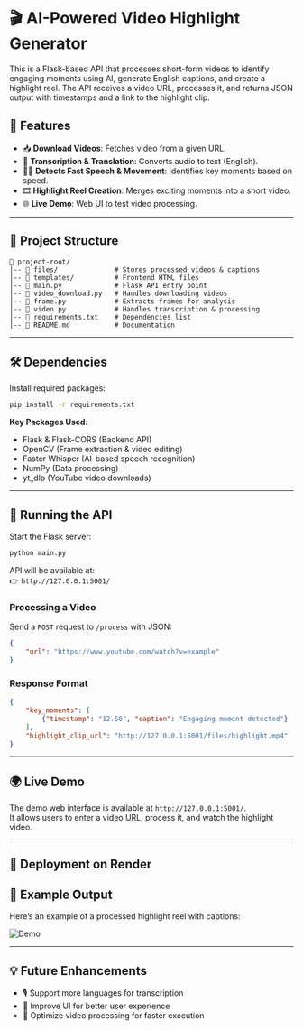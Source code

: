 # 🎬 AI-Powered Video Highlight Generator

This is a Flask-based API that processes short-form videos to identify engaging moments using AI, generate English captions, and create a highlight reel. The API receives a video URL, processes it, and returns JSON output with timestamps and a link to the highlight clip.

## 🚀 Features

- 📥 **Download Videos**: Fetches video from a given URL.
- 📝 **Transcription & Translation**: Converts audio to text (English).
- 🏃‍♂️ **Detects Fast Speech & Movement**: Identifies key moments based on speed.
- 🎞 **Highlight Reel Creation**: Merges exciting moments into a short video.
- 🌐 **Live Demo**: Web UI to test video processing.

---

## 📂 Project Structure

```
📁 project-root/
│-- 📂 files/              # Stores processed videos & captions
│-- 📂 templates/          # Frontend HTML files
│-- 📜 main.py             # Flask API entry point
│-- 📜 video_download.py   # Handles downloading videos
│-- 📜 frame.py            # Extracts frames for analysis
│-- 📜 video.py            # Handles transcription & processing
│-- 📜 requirements.txt    # Dependencies list
│-- 📜 README.md           # Documentation
```

---

## 🛠️ Dependencies

Install required packages:

```bash
pip install -r requirements.txt
```

**Key Packages Used:**
- Flask & Flask-CORS (Backend API)
- OpenCV (Frame extraction & video editing)
- Faster Whisper (AI-based speech recognition)
- NumPy (Data processing)
- yt_dlp (YouTube video downloads)

---

## 🚀 Running the API

Start the Flask server:

```bash
python main.py
```

API will be available at:  
👉 `http://127.0.0.1:5001/`

### **Processing a Video**
Send a `POST` request to `/process` with JSON:

```json
{
    "url": "https://www.youtube.com/watch?v=example"
}
```

### **Response Format**
```json
{
    "key_moments": [
        {"timestamp": "12.50", "caption": "Engaging moment detected"}
    ],
    "highlight_clip_url": "http://127.0.0.1:5001/files/highlight.mp4"
}
```

---

## 🌍 Live Demo

The demo web interface is available at `http://127.0.0.1:5001/`.  
It allows users to enter a video URL, process it, and watch the highlight video.

---

## 🚀 Deployment on Render



## 🎥 Example Output

Here’s an example of a processed highlight reel with captions:

![Demo](https://via.placeholder.com/600x300?text=Demo+Video+Preview)

---

## 💡 Future Enhancements

- 🎙 Support more languages for transcription
- 🎨 Improve UI for better user experience
- 🚀 Optimize video processing for faster execution
